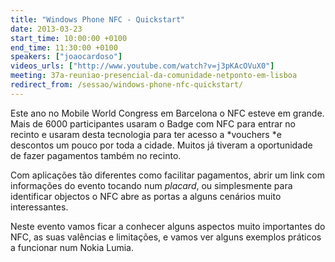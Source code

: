```yaml
---
title: "Windows Phone NFC - Quickstart"
date: 2013-03-23
start_time: 10:00:00 +0100
end_time: 11:30:00 +0100
speakers: ["joaocardoso"]
videos_urls: ["http://www.youtube.com/watch?v=j3pKAcOVuX0"]
meeting: 37a-reuniao-presencial-da-comunidade-netponto-em-lisboa
redirect_from: /sessao/windows-phone-nfc-quickstart/
---
```

Este ano no Mobile World Congress em Barcelona o NFC esteve em grande. Mais de 6000 participantes usaram o Badge com NFC para entrar no recinto e usaram desta tecnologia para ter acesso a *vouchers *e descontos um pouco por toda a cidade. Muitos já tiveram a oportunidade de fazer pagamentos também no recinto.

Com aplicações tão diferentes como facilitar pagamentos, abrir um link com informações do evento tocando num *placard*, ou simplesmente para identificar objectos o NFC abre as portas a alguns cenários muito interessantes.

Neste evento vamos ficar a conhecer alguns aspectos muito importantes do NFC, as suas valências e limitações, e vamos ver alguns exemplos práticos a funcionar num Nokia Lumia.

